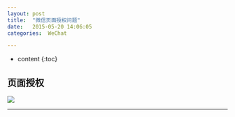 ```yaml
---
layout: post
title:  "微信页面授权问题"
date:   2015-05-20 14:06:05
categories:  WeChat

---
```


* content
{:toc}

## 页面授权

![](http://thphp.github.io/images/WeChat.png)

---



